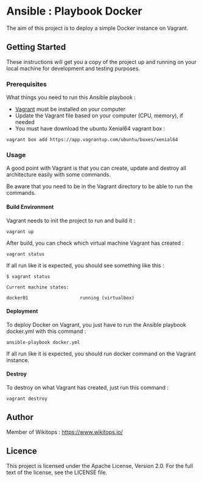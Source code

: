 # Ansible : Playbook Docker

The aim of this project is to deploy a simple Docker instance on Vagrant.

## Getting Started

These instructions will get you a copy of the project up and running on your local machine for development and testing purposes.

### Prerequisites

What things you need to run this Ansible playbook :

*   [Vagrant](https://www.vagrantup.com/docs/installation/) must be installed on your computer
*   Update the Vagrant file based on your computer (CPU, memory), if needed
*   You must have download the ubuntu Xenial64 vagrant box :

```
vagrant box add https://app.vagrantup.com/ubuntu/boxes/xenial64
```

### Usage

A good point with Vagrant is that you can create, update and destroy all architecture easily with some commands.

Be aware that you need to be in the Vagrant directory to be able to run the commands.

#### Build Environment

Vagrant needs to init the project to run and build it :

```
vagrant up
```

After build, you can check which virtual machine Vagrant has created :

```
vagrant status
```

If all run like it is expected, you should see something like this :

```
$ vagrant status

Current machine states:

docker01                   running (virtualbox)
```

#### Deployment

To deploy Docker on Vagrant, you just have to run the Ansible playbook docker.yml with this command :

```
ansible-playbook docker.yml
```

If all run like it is expected, you should run docker command on the Vagrant instance.

#### Destroy

To destroy on what Vagrant has created, just run this command :

```
vagrant destroy
```

## Author

Member of Wikitops : https://www.wikitops.io/

## Licence

This project is licensed under the Apache License, Version 2.0. For the full text of the license, see the LICENSE file.
